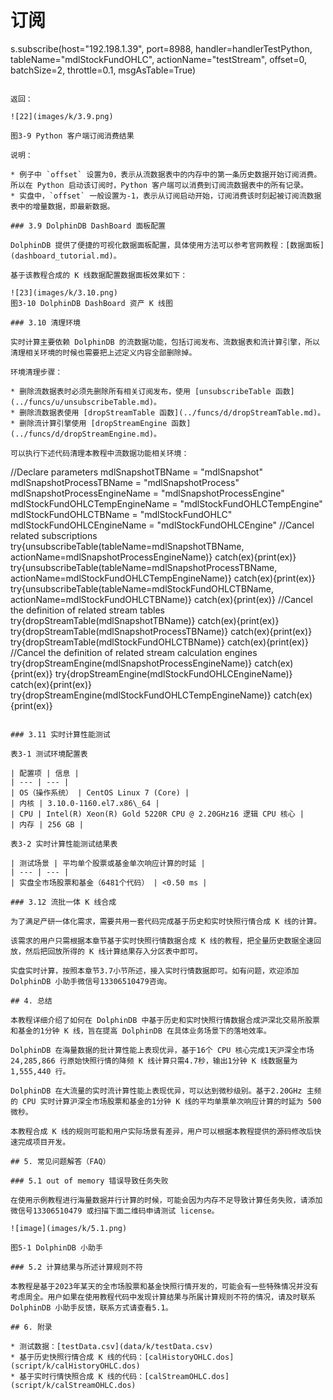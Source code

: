 # 订阅
s.subscribe(host="192.198.1.39",
            port=8988,
            handler=handlerTestPython,
            tableName="mdlStockFundOHLC",
            actionName="testStream",
            offset=0,
            batchSize=2,
            throttle=0.1,
            msgAsTable=True)
```

返回：

![22](images/k/3.9.png)

图3-9 Python 客户端订阅消费结果

说明：

* 例子中 `offset` 设置为0，表示从流数据表中的内存中的第一条历史数据开始订阅消费。所以在 Python 启动该订阅时，Python 客户端可以消费到订阅流数据表中的所有记录。
* 实盘中，`offset` 一般设置为-1，表示从订阅启动开始，订阅消费该时刻起被订阅流数据表中的增量数据，即最新数据。

### 3.9 DolphinDB DashBoard 面板配置

DolphinDB 提供了便捷的可视化数据面板配置，具体使用方法可以参考官网教程：[数据面板](dashboard_tutorial.md)。

基于该教程合成的 K 线数据配置数据面板效果如下：

![23](images/k/3.10.png)
图3-10 DolphinDB DashBoard 资产 K 线图

### 3.10 清理环境

实时计算主要依赖 DolphinDB 的流数据功能，包括订阅发布、流数据表和流计算引擎，所以清理相关环境的时候也需要把上述定义内容全部删除掉。

环境清理步骤：

* 删除流数据表时必须先删除所有相关订阅发布，使用 [unsubscribeTable 函数](../funcs/u/unsubscribeTable.md)。
* 删除流数据表使用 [dropStreamTable 函数](../funcs/d/dropStreamTable.md)。
* 删除流计算引擎使用 [dropStreamEngine 函数](../funcs/d/dropStreamEngine.md)。

可以执行下述代码清理本教程中流数据功能相关环境：

```
//Declare parameters
mdlSnapshotTBName = "mdlSnapshot"
mdlSnapshotProcessTBName = "mdlSnapshotProcess"
mdlSnapshotProcessEngineName = "mdlSnapshotProcessEngine"
mdlStockFundOHLCTempEngineName = "mdlStockFundOHLCTempEngine"
mdlStockFundOHLCTBName = "mdlStockFundOHLC"
mdlStockFundOHLCEngineName = "mdlStockFundOHLCEngine"
//Cancel related subscriptions
try{unsubscribeTable(tableName=mdlSnapshotTBName, actionName=mdlSnapshotProcessEngineName)} catch(ex){print(ex)}
try{unsubscribeTable(tableName=mdlSnapshotProcessTBName, actionName=mdlStockFundOHLCTempEngineName)} catch(ex){print(ex)}
try{unsubscribeTable(tableName=mdlStockFundOHLCTBName, actionName=mdlStockFundOHLCTBName)} catch(ex){print(ex)}
//Cancel the definition of related stream tables
try{dropStreamTable(mdlSnapshotTBName)} catch(ex){print(ex)}
try{dropStreamTable(mdlSnapshotProcessTBName)} catch(ex){print(ex)}
try{dropStreamTable(mdlStockFundOHLCTBName)} catch(ex){print(ex)}
//Cancel the definition of related stream calculation engines
try{dropStreamEngine(mdlSnapshotProcessEngineName)} catch(ex){print(ex)}
try{dropStreamEngine(mdlStockFundOHLCEngineName)} catch(ex){print(ex)}
try{dropStreamEngine(mdlStockFundOHLCTempEngineName)} catch(ex){print(ex)}
```

### 3.11 实时计算性能测试

表3-1 测试环境配置表

| 配置项 | 信息 |
| --- | --- |
| OS（操作系统） | CentOS Linux 7 (Core) |
| 内核 | 3.10.0-1160.el7.x86\_64 |
| CPU | Intel(R) Xeon(R) Gold 5220R CPU @ 2.20GHz16 逻辑 CPU 核心 |
| 内存 | 256 GB |

表3-2 实时计算性能测试结果表

| 测试场景 | 平均单个股票或基金单次响应计算的时延 |
| --- | --- |
| 实盘全市场股票和基金（6481个代码） | <0.50 ms |

### 3.12 流批一体 K 线合成

为了满足产研一体化需求，需要共用一套代码完成基于历史和实时快照行情合成 K 线的计算。

该需求的用户只需根据本章节基于实时快照行情数据合成 K 线的教程，把全量历史数据全速回放，然后把回放所得的 K 线计算结果存入分区表中即可。

实盘实时计算，按照本章节3.7小节所述，接入实时行情数据即可。如有问题，欢迎添加 DolphinDB 小助手微信号13306510479咨询。

## 4. 总结

本教程详细介绍了如何在 DolphinDB 中基于历史和实时快照行情数据合成沪深北交易所股票和基金的1分钟 K 线，旨在提高 DolphinDB 在具体业务场景下的落地效率。

DolphinDB 在海量数据的批计算性能上表现优异，基于16个 CPU 核心完成1天沪深全市场24,285,866 行原始快照行情的降频 K 线计算只需4.7秒，输出1分钟 K 线数据量为 1,555,440 行。

DolphinDB 在大流量的实时流计算性能上表现优异，可以达到微秒级别。基于2.20GHz 主频的 CPU 实时计算沪深全市场股票和基金的1分钟 K 线的平均单票单次响应计算的时延为 500 微秒。

本教程合成 K 线的规则可能和用户实际场景有差异，用户可以根据本教程提供的源码修改后快速完成项目开发。

## 5. 常见问题解答（FAQ）

### 5.1 out of memory 错误导致任务失败

在使用示例教程进行海量数据并行计算的时候，可能会因为内存不足导致计算任务失败，请添加微信号13306510479 或扫描下面二维码申请测试 license。

![image](images/k/5.1.png)

图5-1 DolphinDB 小助手

### 5.2 计算结果与所述计算规则不符

本教程是基于2023年某天的全市场股票和基金快照行情开发的，可能会有一些特殊情况并没有考虑周全。用户如果在使用教程代码中发现计算结果与所属计算规则不符的情况，请及时联系 DolphinDB 小助手反馈，联系方式请查看5.1。

## 6. 附录

* 测试数据：[testData.csv](data/k/testData.csv)
* 基于历史快照行情合成 K 线的代码：[calHistoryOHLC.dos](script/k/calHistoryOHLC.dos)
* 基于实时行情快照合成 K 线的代码：[calStreamOHLC.dos](script/k/calStreamOHLC.dos)

